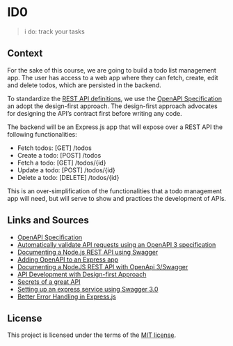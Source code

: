 # ID0

> i do: track your tasks

## Context

For the sake of this course, we are going to build a todo list management app. The user has access to a web app where they can fetch, create, edit and delete todos, which are persisted in the backend.

To standardize the [REST API definitions](APISpecification.yml), we use the [OpenAPI Specification](https://swagger.io/specification/) an adopt the design-first approach. The design-first approach advocates for designing the API’s contract first before writing any code.

The backend will be an Express.js app that will expose over a REST API the following functionalities:

* Fetch todos: [GET] /todos
* Create a todo: [POST] /todos
* Fetch a todo: [GET] /todos/{id}
* Update a todo: [POST] /todos/{id}
* Delete a todo: [DELETE] /todos/{id}

This is an over-simplification of the functionalities that a todo management app will need, but will serve to show and practices the development of APIs.

## Links and Sources

* [OpenAPI Specification](https://swagger.io/specification/)
* [Automatically validate API requests using an OpenAPI 3 specification](https://levelup.gitconnected.com/build-an-api-with-node-js-4573d3520cf)
* [Documenting a Node.js REST API using Swagger](https://www.section.io/engineering-education/documenting-node-js-rest-api-using-swagger/)
* [Adding OpenAPI to an Express app](https://dvisagie.com/post/express-openapi/)
* [Documenting a NodeJS REST API with OpenApi 3/Swagger](https://medium.com/wolox/documenting-a-nodejs-rest-api-with-openapi-3-swagger-5deee9f50420)
* [API Development with Design-first Approach](https://blog.restcase.com/api-development-with-design-first-approach/)
* [Secrets of a great API](https://www.mulesoft.com/lp/whitepaper/api/secrets-great-api)
* [Setting up an express service using Swagger 3.0](https://nikhilvijayan.com/open-api-swagger-3-setup)
* [Better Error Handling in Express.js](https://codeburst.io/better-error-handling-in-express-js-b118fc29e9c7)

## License

This project is licensed under the terms of the [MIT license](LICENSE.md).
